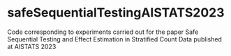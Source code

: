 # safeSequentialTestingAISTATS2023
Code corresponding to experiments carried out for the paper Safe Sequential Testing and Effect Estimation in Stratified Count Data published at AISTATS 2023
